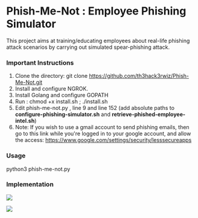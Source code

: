 # Phish-Me-Not : Employee Phishing Simulator
This project aims at training/educating employees about real-life phishing attack scenarios by carrying out simulated spear-phishing attack.

### Important Instructions

1. Clone the directory: git clone https://github.com/th3hack3rwiz/Phish-Me-Not.git
2. Install and configure NGROK.
3. Install Golang and configure GOPATH
4. Run : chmod +x install.sh ; ./install.sh
5. Edit phish-me-not.py , line 9 and line 152 (add absolute paths to 
**configure-phishing-simulator.sh** and **retrieve-phished-employee-intel.sh**)
6. Note: If you wish to use a gmail account to send phishing emails, then go to this link while you're logged in to your google account, and allow the access:
https://www.google.com/settings/security/lesssecureapps

### Usage

python3 phish-me-not.py

### Implementation

![](https://th3hack3rwiz.github.io/images/Phish-Me-Not!/1.PNG)

![](https://th3hack3rwiz.github.io/images/Phish-Me-Not!/2.PNG)
